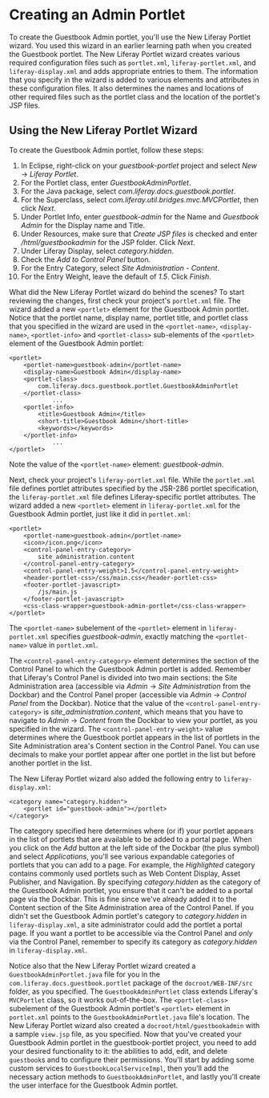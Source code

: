 # Creating an Admin Portlet

To create the Guestbook Admin portlet, you'll use the New Liferay Portlet
wizard. You used this wizard in an earlier learning path when you created the
Guestbook portlet. The New Liferay Portlet wizard creates various required
configuration files such as `portlet.xml`, `liferay-portlet.xml`, and
`liferay-display.xml` and adds appropriate entries to them. The information that
you specify in the wizard is added to various elements and attributes in these
configuration files. It also determines the names and locations of other
required files such as the portlet class and the location of the portlet's JSP
files.

## Using the New Liferay Portlet Wizard

To create the Guestbook Admin portlet, follow these steps:

1. In Eclipse, right-click on your *guestbook-portlet* project and select *New*
   &rarr; *Liferay Portlet*.
2. For the Portlet class, enter *GuestbookAdminPortlet*.
3. For the Java package, select *com.liferay.docs.guestbook.portlet*.
4. For the Superclass, select *com.liferay.util.bridges.mvc.MVCPortlet*, then
   click *Next*.
5. Under Portlet Info, enter *guestbook-admin* for the Name and *Guestbook
   Admin* for the Display name and Title.
6. Under Resources, make sure that *Create JSP files* is checked and enter
   */html/guestbookadmin* for the JSP folder. Click *Next*.
7. Under Liferay Display, select *category.hidden*.
8. Check the *Add to Control Panel* button.
9. For the Entry Category, select *Site Administration - Content*.
10. For the Entry Weight, leave the default of *1.5*. Click *Finish*.

What did the New Liferay Portlet wizard do behind the scenes? To start
reviewing the changes, first check your project's `portlet.xml` file. The wizard
added a new `<portlet>` element for the Guestbook Admin portlet. Notice that the
portlet name, display name, portlet title, and portlet class that you specified
in the wizard are used in the `<portlet-name>`, `<display-name>`,
`<portlet-info>` and `<portlet-class>` sub-elements of the `<portlet>` element
of the Guestbook Admin portlet:

	<portlet>
		<portlet-name>guestbook-admin</portlet-name>
		<display-name>Guestbook Admin</display-name>
		<portlet-class>
			com.liferay.docs.guestbook.portlet.GuestbookAdminPortlet
		</portlet-class>
                ...
		<portlet-info>
			<title>Guestbook Admin</title>
			<short-title>Guestbook Admin</short-title>
			<keywords></keywords>
		</portlet-info>
                ...
	</portlet>

Note the value of the `<portlet-name>` element: *guestbook-admin*.

Next, check your project's `liferay-portlet.xml` file. While the `portlet.xml`
file defines portlet attributes specified by the JSR-286 portlet specification,
the `liferay-portlet.xml` file defines Liferay-specific portlet attributes. The
wizard added a new `<portlet>` element in `liferay-portlet.xml` for the
Guestbook Admin portlet, just like it did in `portlet.xml`:

	<portlet>
		<portlet-name>guestbook-admin</portlet-name>
		<icon>/icon.png</icon>
		<control-panel-entry-category>
			site_administration.content
		</control-panel-entry-category>
		<control-panel-entry-weight>1.5</control-panel-entry-weight>
		<header-portlet-css>/css/main.css</header-portlet-css>
		<footer-portlet-javascript>
			/js/main.js
		</footer-portlet-javascript>
		<css-class-wrapper>guestbook-admin-portlet</css-class-wrapper>
	</portlet>

The `<portlet-name>` subelement of the `<portlet>` element in
`liferay-portlet.xml` specifies *guestbook-admin*, exactly matching the
`<portlet-name>` value in `portlet.xml`.

The `<control-panel-entry-category>` element determines the section of the
Control Panel to which the Guestbook Admin portlet is added. Remember that
Liferay's Control Panel is divided into two main sections: the Site
Administration area (accessible via *Admin* &rarr; *Site Administration* from
the Dockbar) and the Control Panel proper (accessible via *Admin* &rarr;
*Control Panel* from the Dockbar). Notice that the value of the
`<control-panel-entry-category>` is *site_administration.content*, which means
that you have to navigate to *Admin* &rarr; *Content* from the Dockbar to view
your portlet, as you specified in the wizard. The `<control-panel-entry-weight>`
value determines where the Guestbook portlet appears in the list of portlets in
the Site Administration area's Content section in the Control Panel. You
can use decimals to make your portlet appear after one portlet in the list but
before another portlet in the list.

The New Liferay Portlet wizard also added the following entry to
`liferay-display.xml`:

    <category name="category.hidden">
        <portlet id="guestbook-admin"></portlet>
    </category>

The category specified here determines where (or if) your portlet appears in the
list of portlets that are available to be added to a portal page. When you click
on the *Add* button at the left side of the Dockbar (the plus symbol) and select
*Applications*, you'll see various expandable categories of portlets that you
can add to a page. For example, the *Highlighted* category contains commonly
used portlets such as Web Content Display, Asset Publisher, and Navigation. By
specifying *category.hidden* as the category of the Guestbook Admin portlet, you
ensure that it can't be added to a portal page via the Dockbar. This is fine
since we've already added it to the Content section of the Site Administration
area of the Control Panel. If you didn't set the Guestbook Admin portlet's
category to *category.hidden* in `liferay-display.xml`, a site administrator
could add the portlet a portal page. If you want a portlet to be accessible via
the Control Panel and *only* via the Control Panel, remember to specify its
category as *category.hidden* in `liferay-display.xml`.

Notice also that the New Liferay Portlet wizard created a
`GuestbookAdminPortlet.java` file for you in the
`com.liferay.docs.guestbook.portlet` package of the `docroot/WEB-INF/src`
folder, as you specified. The `GuestbookAdminPortlet` class extends Liferay's
`MVCPortlet` class, so it works out-of-the-box. The `<portlet-class>` subelement
of the Guestbook Admin portlet's `<portlet>` element in `portlet.xml` points to
the `GuestbookAdminPortlet.java` file's location. The New Liferay Portlet wizard
also created a `docroot/html/guestbookadmin` with a sample `view.jsp` file, as
you specified. Now that you've created your Guestbook Admin portlet in the
guestbook-portlet project, you need to add your desired functionality to it: the
abilities to add, edit, and delete `guestbook`s and to configure their
permissions. You'll start by adding some custom services to
`GuestbookLocalServiceImpl`, then you'll add the necessary action methods to
`GuestbookAdminPortlet`, and lastly you'll create the user interface for the
Guestbook Admin portlet.

